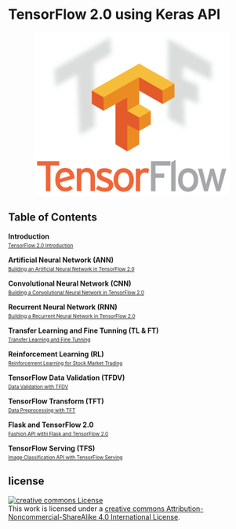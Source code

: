#  TensorFlow 2.0 using Keras API
<p align="center">
  <img width="400" height="333" src="TF.PNG">
</p>

## Table of Contents
**Introduction**  
<a href="Section2/Colab_2_TensorFlow_2_0_Introduction.ipynb"> 
    <font size=1>TensorFlow 2.0 Introduction</font>
</a><br>

**Artificial Neural Network (ANN)**  
<a href="Section3/Colab_3_Building_an_Artificial_Neural_Network_in_TensorFlow_2_0.ipynb"> 
    <font size=1> Building an Artificial Neural Network in TensorFlow 2.0</font>
</a><br>


**Convolutional Neural Network (CNN)**  
<a href="Section4/Colab_4_Building_a_Convolutional_Neural_Network_in_TensorFlow_2_0.ipynb"> 
    <font size=1>Building a Convolutional Neural Network in TensorFlow 2.0</font>
</a><br>


**Recurrent Neural Network (RNN)**  
<a href="Section5/Colab_5_Building_a_Recurrent_Neural_Network_in_TensorFlow_2_0.ipynb"> 
    <font size=1>Building a Recurrent Neural Network in TensorFlow 2.0</font>
</a><br>


**Transfer Learning and Fine Tunning (TL & FT)**  
<a href="Section6/Colab_6_Transfer_Learning_and_Fine_Tunning.ipynb"> 
    <font size=1>Transfer Learning and Fine Tunning</font>
</a><br>


**Reinforcement Learning (RL)**  
<a href="Section8/Reinforcement_Learning_for_Stock_Market_Trading.ipynb"> 
    <font size=1>Reinforcement Learning for Stock Market Trading</font>
</a><br>


**TensorFlow Data Validation (TFDV)**  
<a href="Section9/Colab_9_Data_Validation_with_TensorFlow_Data_Validation_(TFDV).ipynb"> 
    <font size=1>Data Validation with TFDV </font>
</a><br>


**TensorFlow Transform (TFT)**  
<a href="Section10/Colab_10_Data_Preprocessing_with_TensorFlow_Transform_(TFT).ipynb"> 
    <font size=1>Data Preprocessing with TFT</font>
</a><br>


**Flask and TensorFlow 2.0**  
<a href="Section11/app.py"> 
    <font size=1>Fashion API withi Flask and TensorFlow 2.0</font>
</a><br>


**TensorFlow Serving (TFS)**  
<a href="Section12/Colab_12_Image_Classification_API_with_TensorFlow_Serving.ipynb"> 
    <font size=1>Image Classification API with TensorFlow Serving</font>
</a><br>




## license
<a rel="license" href="http://creativecommons.org/licenses/by-nc-sa/4.0/"><img alt="creative commons License" style="border-width:0" src="https://i.creativecommons.org/l/by-nc-sa/4.0/88x31.png" /></a><br />This work is licensed under a <a rel="license" href="http://creativecommons.org/licenses/by-nc-sa/4.0/">creative commons Attribution-Noncommercial-ShareAlike 4.0 International License</a>.